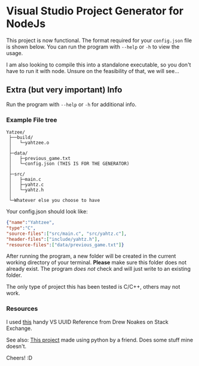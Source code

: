 # Visual Studio Project Generator for NodeJs

This project is now functional. The format required for your `config.json` file is shown below.
You can run the program with `--help` or `-h` to view the usage.

I am also looking to compile this into a standalone executable, so you don't have to run it with node. Unsure on the feasibility of that, we will see...

## Extra (but very important) Info

Run the program with `--help` or `-h` for additional info.

### Example File tree

```plain
Yatzee/
 ├──build/
 │   └─yahtzee.o
 │
 ├─data/
 │   ├─previous_game.txt
 │   └─config.json (THIS IS FOR THE GENERATOR)
 │
 ├─src/
 │   ├─main.c
 │   ├─yahtz.c
 │   └─yahtz.h
 │
 └─Whatever else you choose to have
```

Your config.json should look like:

```json
{"name":"Yahtzee",
"type":"C",
"source-files":["src/main.c", "src/yahtz.c"],
"header-files":["include/yahtz.h"],
"resource-files":["data/previous_game.txt"]}
```

After running the program, a new folder will be created in the current working directory of your terminal. **Please** make sure this folder does not already exist. The program *does not* check and will just write to an existing folder.

The only type of project this has been tested is C/C++, others may not work.

### Resources

I used [this](https://stackoverflow.com/questions/10802198/visual-studio-project-type-guids) handy VS UUID Reference from Drew Noakes on Stack Exchange.

See also: [This project](https://github.com/TheTerrarian03/VisualStudioTools) made using python by a friend.
Does some stuff mine doesn't.

Cheers! :D
